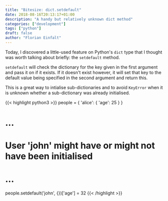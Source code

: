 ```yaml
---
title: "Bitesize: dict.setdefault"
date: 2018-08-16T20:13:17+01:00
description: "A handy but relatively unknown dict method"
categories: ["development"]
tags: ["python"]
draft: false
author: "Florian Einfalt"
---
```


Today, I discovered a little-used feature on Python's `dict` type that I
thought was worth talking about briefly: the `setdefault` method.

<!--more-->

`setdefault` will check the dictionary for the key given in the first argument
and pass it on if it exists. If it doesn't exist however, it will set that key
to the default value being specified in the second argument and return this.

This is a great way to intialise sub-dictionaries and to avoid `KeyError` when
it is unknown whether a sub-dictionary was already initialised.

{{< highlight python3 >}}
people = {
    'alice': {
        'age': 25
    }
}
# ...
# User 'john' might have or might not have been initialised
# ...
people.setdefault('john', {})['age'] = 32
{{< /highlight >}}
